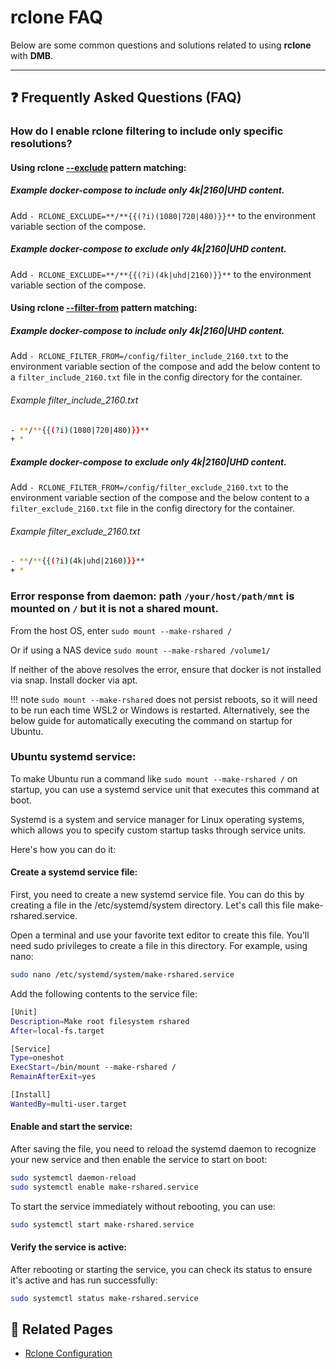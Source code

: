 # rclone FAQ

Below are some common questions and solutions related to using **rclone** with **DMB**.

---
## ❓ Frequently Asked Questions (FAQ)


### How do I enable rclone filtering to include only specific resolutions? 


#### Using rclone [--exclude](https://rclone.org/filtering/#exclude-exclude-files-matching-pattern) pattern matching:


##### Example docker-compose to include only 4k|2160|UHD content. 

Add `- RCLONE_EXCLUDE=**/**{{(?i)(1080|720|480)}}**` to the environment variable section of the compose.


##### Example docker-compose to exclude only 4k|2160|UHD content. 

Add `- RCLONE_EXCLUDE=**/**{{(?i)(4k|uhd|2160)}}**` to the environment variable section of the compose. 


#### Using rclone [--filter-from](https://rclone.org/filtering/#filter-from-read-filtering-patterns-from-a-file) pattern matching:


##### Example docker-compose to include only 4k|2160|UHD content. 

Add `- RCLONE_FILTER_FROM=/config/filter_include_2160.txt` to the environment variable section of the compose and add the below content to a `filter_include_2160.txt` file in the config directory for the container. 


###### Example filter_include_2160.txt

```bash
- **/**{{(?i)(1080|720|480)}}**
+ *
```


##### Example docker-compose to exclude only 4k|2160|UHD content. 
Add `- RCLONE_FILTER_FROM=/config/filter_exclude_2160.txt` to the environment variable section of the compose and the below content to a `filter_exclude_2160.txt` file in the config directory for the container.


###### Example filter_exclude_2160.txt

```bash
- **/**{{(?i)(4k|uhd|2160)}}**
+ *
```



### Error response from daemon: path `/your/host/path/mnt` is mounted on `/` but it is not a shared mount.

From the host OS, enter `sudo mount --make-rshared /` 

Or if using a NAS device `sudo mount --make-rshared /volume1/` 

If neither of the above resolves the error, ensure that docker is not installed via snap. Install docker via apt. 

!!! note 
    `sudo mount --make-rshared` does not persist reboots, so it will need to be run each time WSL2 or Windows is restarted. Alternatively, see the below guide for automatically executing the command on startup for Ubuntu.


### Ubuntu systemd service:

To make Ubuntu run a command like `sudo mount --make-rshared /` on startup, you can use a systemd service unit that executes this command at boot.

Systemd is a system and service manager for Linux operating systems, which allows you to specify custom startup tasks through service units.

Here's how you can do it:


#### Create a systemd service file:
First, you need to create a new systemd service file. You can do this by creating a file in the /etc/systemd/system directory. Let's call this file make-rshared.service.

Open a terminal and use your favorite text editor to create this file. You'll need sudo privileges to create a file in this directory. For example, using nano:

```bash
sudo nano /etc/systemd/system/make-rshared.service
```

Add the following contents to the service file:

```bash
[Unit]
Description=Make root filesystem rshared
After=local-fs.target

[Service]
Type=oneshot
ExecStart=/bin/mount --make-rshared /
RemainAfterExit=yes

[Install]
WantedBy=multi-user.target
```


#### Enable and start the service:
After saving the file, you need to reload the systemd daemon to recognize your new service and then enable the service to start on boot:

```bash
sudo systemctl daemon-reload
sudo systemctl enable make-rshared.service
```
To start the service immediately without rebooting, you can use:

```bash
sudo systemctl start make-rshared.service
```


#### Verify the service is active:

After rebooting or starting the service, you can check its status to ensure it's active and has run successfully:

```bash
sudo systemctl status make-rshared.service
```


## 📎 Related Pages
- [Rclone Configuration](../services/rclone.md)